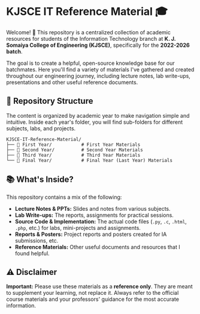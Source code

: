 # KJSCE IT Reference Material 🎓

Welcome! 👋 
This repository is a centralized collection of academic resources for students of the Information Technology branch at **K. J. Somaiya College of Engineering (KJSCE)**, specifically for the **2022-2026 batch**.

The goal is to create a helpful, open-source knowledge base for our batchmates. Here you'll find a variety of materials I've gathered and created throughout our engineering journey, including lecture notes, lab write-ups, presentations and other useful reference documents.



## 📁 Repository Structure

The content is organized by academic year to make navigation simple and intuitive. Inside each year's folder, you will find sub-folders for different subjects, labs, and projects.

```
KJSCE-IT-Reference-Material/
├── 📄 First Year/           # First Year Materials
├── 📄 Second Year/          # Second Year Materials
├── 📄 Third Year/           # Third Year Materials
└── 📄 Final Year/           # Final Year (Last Year) Materials
```

## 📚 What's Inside?

This repository contains a mix of the following:

* **Lecture Notes & PPTs:** Slides and notes from various subjects.
* **Lab Write-ups:** The reports, assignments for practical sessions.
* **Source Code & Implementation:** The actual code files (`.py`, `.c`, `.html`, `.php`, etc.) for labs, mini-projects and assignments.
* **Reports & Posters:** Project reports and posters created for IA submissions, etc.
* **Reference Materials:** Other useful documents and resources that I found helpful.

## ⚠️ Disclaimer

**Important:** Please use these materials as a **reference only**. They are meant to supplement your learning, not replace it. Always refer to the official course materials and your professors' guidance for the most accurate information.
